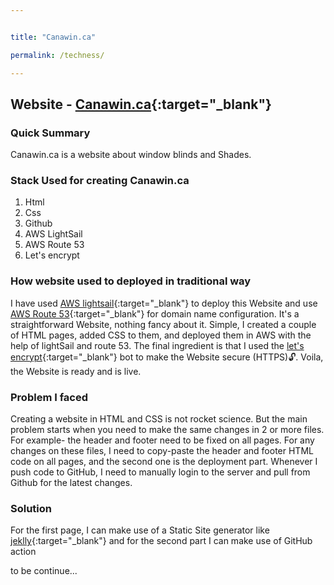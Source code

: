 ```yaml
---


title: "Canawin.ca"

permalink: /techness/

---
```




## Website - [Canawin.ca](https://Canawin.ca){:target="_blank"}


### Quick Summary

Canawin.ca is a website about window blinds and Shades.


### Stack Used for creating Canawin.ca
 1. Html
 2. Css
 3. Github
 4. AWS LightSail
 5. AWS Route 53
 6. Let's encrypt
 

### How website used to deployed in traditional way

I have used [AWS lightsail](https://aws.amazon.com/lightsail/){:target="_blank"} to deploy this Website and use [AWS Route 53](https://aws.amazon.com/route53/){:target="_blank"} for domain name configuration. It's a straightforward Website, nothing fancy about it. Simple, I created a couple of HTML pages, added CSS to them, and deployed them in AWS with the help of lightSail and route 53. The final ingredient is that  I used the [let's encrypt](https://letsencrypt.org){:target="_blank"} bot to make the Website secure (HTTPS)🔓. Voila, the Website is ready and is live.


### Problem I faced

Creating a website in HTML and CSS is not rocket science. But the main problem starts when you need to make the same changes in 2 or more files. For example- the header and footer need to be fixed on all pages. For any changes on these files, I need to copy-paste the header and footer HTML code on all pages, and the second one is the deployment part. Whenever I push code to GitHub, I need to manually login to the server and pull from Github for the latest changes.

### Solution

For the first page, I can make use of a Static Site generator like [jeklly](https://youtu.be/T1itpPvFWHI?list=PLLAZ4kZ9dFpOPV5C5Ay0pHaa0RJFhcmcB){:target="_blank"} and for the second part I can make use of GitHub action


to be continue...




